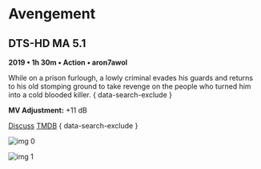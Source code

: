 # Avengement

## DTS-HD MA 5.1

**2019 • 1h 30m • Action • aron7awol**

While on a prison furlough, a lowly criminal evades his guards and returns to his old stomping ground to take revenge on the people who turned him into a cold blooded killer.
{ data-search-exclude }

**MV Adjustment:** +11 dB

[Discuss](https://www.avsforum.com/threads/bass-eq-for-filtered-movies.2995212/post-58247760)  [TMDB](534490)
{ data-search-exclude }

![img 0](https://i.imgur.com/RryFNNE.jpg)

![img 1](https://i.imgur.com/rPOnTdi.jpg)

